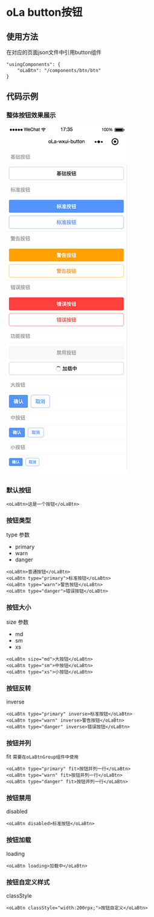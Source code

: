 # oLa button按钮

## 使用方法
在对应的页面json文件中引用button组件
```
"usingComponents": {
    "oLaBtn": "/components/btn/btn"
}
```
## 代码示例
### 整体按钮效果展示
![button-all](https://github.com/wawow/olapic/raw/master/button/button-all.jpg)
### 默认按钮
```
<oLaBtn>这是一个按钮</oLaBtn>
```
### 按钮类型
type 参数
* primary
* warn
* danger
```
<oLaBtn>普通按钮</oLaBtn>
<oLaBtn type="primary">标准按钮</oLaBtn>
<oLaBtn type="warn">警告按钮</oLaBtn>
<oLaBtn type="danger">错误按钮</oLaBtn>
```

### 按钮大小
size 参数
* md
* sm
* xs
```
<oLaBtn size="md">大按钮</oLaBtn>
<oLaBtn type="sm">中按钮</oLaBtn>
<oLaBtn type="xs">小按钮</oLaBtn>
```

### 按钮反转
inverse
```
<oLaBtn type="primary" inverse>标准按钮</oLaBtn>
<oLaBtn type="warn" inverse>警告按钮</oLaBtn>
<oLaBtn type="danger" inverse>错误按钮</oLaBtn>
```
### 按钮并列
fit
`需要在oLaBtnGroup组件中使用`
```
<oLaBtn type="primary" fit>按钮并列一行</oLaBtn>
<oLaBtn type="warn" fit>按钮并列一行</oLaBtn>
<oLaBtn type="danger" fit>按钮并列一行</oLaBtn>
```

### 按钮禁用
disabled
```
<oLaBtn disabled>标准按钮</oLaBtn>
```

### 按钮加载
loading
```
<oLaBtn loading>加载中</oLaBtn>
```
### 按钮自定义样式
classStyle
```
<oLaBtn classStyle="width:200rpx;">按钮自定义</oLaBtn>
```
